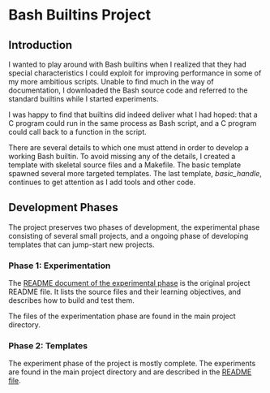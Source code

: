 # Bash Builtins Project

## Introduction

I wanted to play around with Bash builtins when I realized that they
had special characteristics I could exploit for improving performance
in some of my more ambitious scripts.  Unable to find much in the way
of documentation, I downloaded the Bash source code and referred to
the standard builtins while I started experiments.

I was happy to find that builtins did indeed deliver what I had hoped:
that a C program could run in the same process as Bash script, and
a C program could call back to a function in the script.

There are several details to which one must attend in order to develop
a working Bash builtin.  To avoid missing any of the details, I
created a template with skeletal source files and a Makefile.  The
basic template spawned several more targeted templates.  The last
template, _basic_handle_, continues to get attention as I add tools
and other code.

## Development Phases

The project preserves two phases of development, the experimental
phase consisting of several small projects, and a ongoing phase of
developing templates that can jump-start new projects.

### Phase 1: Experimentation

The [README document of the experimental phase](README_discovery.md)
is the original project README file.  It lists the source files
and their learning objectives, and describes how to build and test
them.

The files of the experimentation phase are found in the main project
directory.

### Phase 2: Templates

The experiment phase of the project is mostly complete.
The experiments are found in the main project directory and are
described in the [README file](Templates/README.md).


